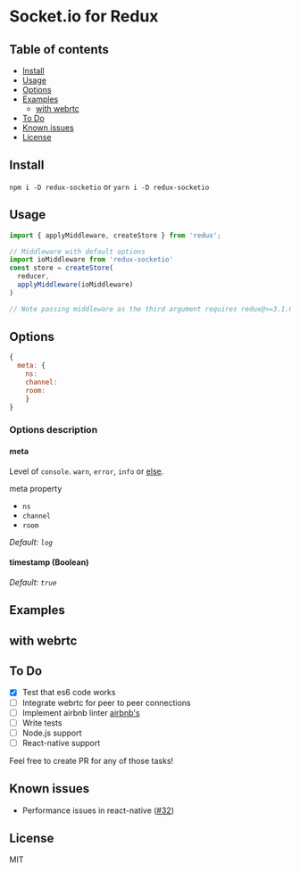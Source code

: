 # Socket.io for Redux

## Table of contents
* [Install](#install)
* [Usage](#usage)
* [Options](#options)
* [Examples](#examples)
  * [with webrtc](#with-webrtc)
* [To Do](#to-do)
* [Known issues](#known-issues)
* [License](#license)

## Install
`npm i -D redux-socketio` or `yarn i -D redux-socketio`

## Usage
```javascript
import { applyMiddleware, createStore } from 'redux';

// Middleware with default options
import ioMiddleware from 'redux-socketio'
const store = createStore(
  reducer,
  applyMiddleware(ioMiddleware)
)

// Note passing middleware as the third argument requires redux@>=3.1.0
```

## Options
```javascript
{
  meta: {
    ns:
    channel:
    room:
    }
}
```

### Options description

#### meta
Level of `console`. `warn`, `error`, `info` or [else](https://developer.mozilla.org/en/docs/Web/API/console).

meta property
* `ns`
* `channel`
* `room`

*Default: `log`*

#### __timestamp (Boolean)__

*Default: `true`*

## Examples

## with webrtc

## To Do
- [x] Test that es6 code works 
- [ ] Integrate webrtc for peer to peer connections 
- [ ] Implement airbnb linter [airbnb's](https://www.npmjs.com/package/eslint-config-airbnb)
- [ ] Write tests
- [ ] Node.js support
- [ ] React-native support

Feel free to create PR for any of those tasks!

## Known issues
* Performance issues in react-native ([#32](https://github.com/pak11273/redux-socketio/issues/1))

## License
MIT
